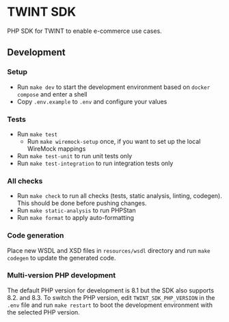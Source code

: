 # TWINT SDK

PHP SDK for TWINT to enable e-commerce use cases.

## Development

### Setup
 * Run `make dev` to start the development environment based on `docker compose` and enter a shell
 * Copy `.env.example` to `.env` and configure your values

### Tests
 * Run `make test`
   * Run `make wiremock-setup` once, if you want to set up the local WireMock mappings
 * Run `make test-unit` to run unit tests only
 * Run `make test-integration` to run integration tests only

### All checks
* Run `make check` to run all checks (tests, static analysis, linting, codegen). This should be done before pushing
  changes.
* Run `make static-analysis` to run PHPStan
* Run `make format` to apply auto-formatting

### Code generation
Place new WSDL and XSD files in `resources/wsdl` directory and run `make codegen` to update the generated code.

### Multi-version PHP development
The default PHP version for development is 8.1 but the SDK also supports 8.2. and 8.3. To switch the PHP version,
edit `TWINT_SDK_PHP_VERSION` in the `.env` file and run `make restart` to boot the development environment with the
selected PHP version.